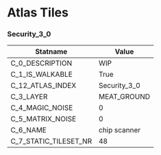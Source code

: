 

# Atlas Tiles





### Security_3_0
| Statname | Value | 
|  --  |  --  | 
| C_0_DESCRIPTION | WIP                                                                    | 
| C_1_IS_WALKABLE | True | 
| C_12_ATLAS_INDEX | Security_3_0 | 
| C_3_LAYER | MEAT_GROUND | 
| C_4_MAGIC_NOISE | 0 | 
| C_5_MATRIX_NOISE | 0 | 
| C_6_NAME | chip scanner | 
| C_7_STATIC_TILESET_NR | 48 | 

